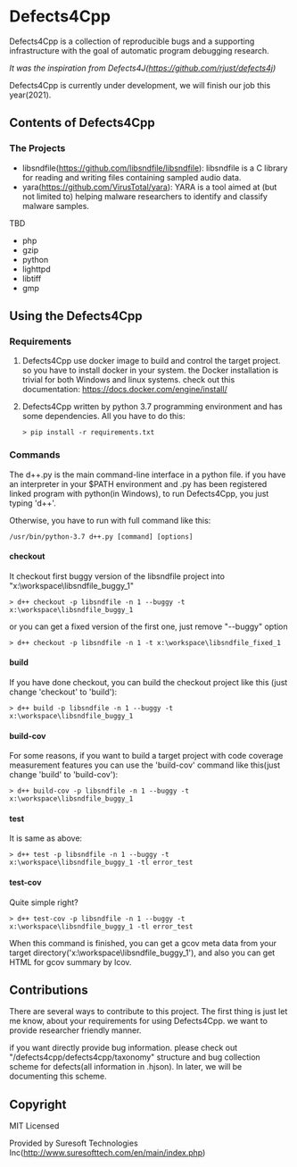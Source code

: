 # Defects4Cpp

Defects4Cpp is a collection of reproducible bugs and a supporting infrastructure with the goal of automatic program debugging research.

*It was the inspiration from Defects4J(https://github.com/rjust/defects4j)*

Defects4Cpp is currently under development, we will finish our job this year(2021).

## Contents of Defects4Cpp

### The Projects

* libsndfile(https://github.com/libsndfile/libsndfile): libsndfile is a C library for reading and writing files containing sampled audio data.
* yara(https://github.com/VirusTotal/yara): YARA is a tool aimed at (but not limited to) helping malware researchers to identify and classify malware samples.

TBD
* php
* gzip
* python
* lighttpd
* libtiff
* gmp

## Using the Defects4Cpp

### Requirements

1. Defects4Cpp use docker image to build and control the target project. so you have to install docker in your system.
the Docker installation is trivial for both Windows and linux systems. check out this documentation: https://docs.docker.com/engine/install/

2. Defects4Cpp written by python 3.7 programming environment and has some dependencies. All you have to do this:

    ```console
    > pip install -r requirements.txt
    ```

### Commands

The d++.py is the main command-line interface in a python file. if you have an interpreter in your $PATH environment and .py has been registered linked program with python(in Windows), to run Defects4Cpp, you just typing 'd++'.

Otherwise, you have to run with full command like this:

```console
/usr/bin/python-3.7 d++.py [command] [options]
```

#### checkout

It checkout first buggy version of the libsndfile project into "x:\workspace\libsndfile_buggy_1"

```console
> d++ checkout -p libsndfile -n 1 --buggy -t x:\workspace\libsndfile_buggy_1
```

or you can get a fixed version of the first one, just remove "--buggy" option

```console
> d++ checkout -p libsndfile -n 1 -t x:\workspace\libsndfile_fixed_1
```

#### build

If you have done checkout, you can build the checkout project like this (just change 'checkout' to 'build'):

```console
> d++ build -p libsndfile -n 1 --buggy -t x:\workspace\libsndfile_buggy_1
```

#### build-cov

For some reasons, if you want to build a target project with code coverage measurement features you can use the 'build-cov' command like this(just change 'build' to 'build-cov'):

```console
> d++ build-cov -p libsndfile -n 1 --buggy -t x:\workspace\libsndfile_buggy_1
```

#### test

It is same as above:
```console
> d++ test -p libsndfile -n 1 --buggy -t x:\workspace\libsndfile_buggy_1 -tl error_test
```

#### test-cov

Quite simple right?
```console
> d++ test-cov -p libsndfile -n 1 --buggy -t x:\workspace\libsndfile_buggy_1 -tl error_test
```

When this command is finished, you can get a gcov meta data from your target directory('x:\workspace\libsndfile_buggy_1'), and also you can get HTML for gcov summary by lcov. 


## Contributions

There are several ways to contribute to this project. 
The first thing is just let me know, about your requirements for using Defects4Cpp. we want to provide researcher friendly manner.

if you want directly provide bug information. please check out "/defects4cpp/defects4cpp/taxonomy" structure and bug collection scheme for defects(all information in .hjson). In later, we will be documenting this scheme.

## Copyright

MIT Licensed

Provided by Suresoft Technologies Inc(http://www.suresofttech.com/en/main/index.php)
